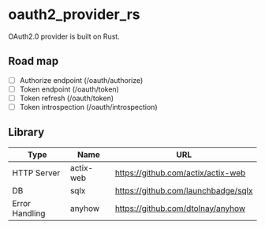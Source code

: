 # oauth2_provider_rs
OAuth2.0 provider is built on Rust.

## Road map
- [ ] Authorize endpoint (/oauth/authorize)
- [ ] Token endpoint (/oauth/token)
- [ ] Token refresh (/oauth/token)
- [ ] Token introspection (/oauth/introspection)

## Library
Type | Name | URL
---- | ---- | ----
HTTP Server | actix-web | https://github.com/actix/actix-web
DB | sqlx | https://github.com/launchbadge/sqlx
Error Handling | anyhow | https://github.com/dtolnay/anyhow
